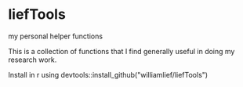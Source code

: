# liefTools
my personal helper functions

This is a collection of functions that I find generally useful in doing my research work.

Install in r using 
devtools::install_github("williamlief/liefTools")
